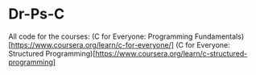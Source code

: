 # Dr-Ps-C

All code for the courses:
  (C for Everyone: Programming Fundamentals)[https://www.coursera.org/learn/c-for-everyone/]
  (C for Everyone: Structured Programming)[https://www.coursera.org/learn/c-structured-programming]
